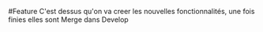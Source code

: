 #Feature
C'est dessus qu'on va creer les nouvelles fonctionnalités, une fois finies elles sont Merge dans Develop
